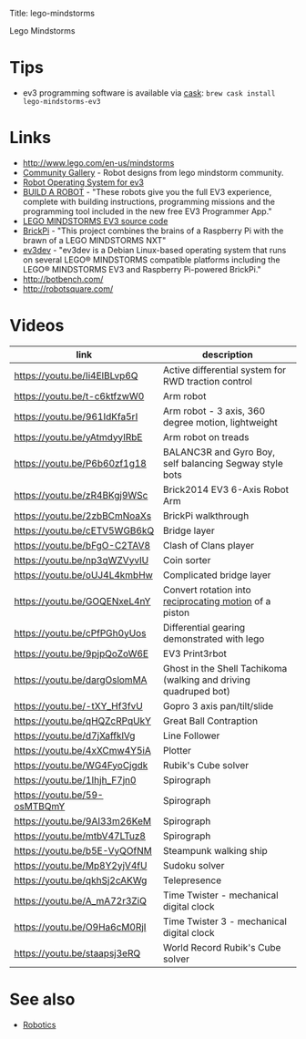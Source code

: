 Title: lego-mindstorms

Lego Mindstorms

# Tips

- ev3 programming software is available via [cask](https://github.com/caskroom/homebrew-cask/blob/master/Casks/lego-mindstorms-ev3.rb): `brew cask install lego-mindstorms-ev3`

# Links

- <http://www.lego.com/en-us/mindstorms>
- [Community Gallery](http://www.us.lego.com/en-us/mindstorms/gallery) - Robot designs from lego mindstorm community.
- [Robot Operating System for ev3](http://wiki.ros.org/Robots/EV3)
- [BUILD A ROBOT](http://www.lego.com/en-us/mindstorms/build-a-robot) - "These robots give you the full EV3 experience, complete with building instructions, programming missions and the programming tool included in the new free EV3 Programmer App."
- [LEGO MINDSTORMS EV3 source code](https://github.com/mindboards/ev3sources)
- [BrickPi](https://github.com/DexterInd/BrickPi) - "This project combines the brains of a Raspberry Pi with the brawn of a LEGO MINDSTORMS NXT"
- [ev3dev](http://www.ev3dev.org/) - "ev3dev is a Debian Linux-based operating system that runs on several LEGO® MINDSTORMS compatible platforms including the LEGO® MINDSTORMS EV3 and Raspberry Pi-powered BrickPi."
- <http://botbench.com/>
- <http://robotsquare.com/>

# Videos

link                           | description
------------------------------ | ------------------------------------------------------------------------------------------------------------
<https://youtu.be/Ii4ElBLvp6Q> | Active differential system for RWD traction control
<https://youtu.be/t-c6ktfzwW0> | Arm robot
<https://youtu.be/961IdKfa5rI> | Arm robot - 3 axis, 360 degree motion, lightweight
<https://youtu.be/yAtmdyyIRbE> | Arm robot on treads
<https://youtu.be/P6b60zf1g18> | BALANC3R and Gyro Boy, self balancing Segway style bots
<https://youtu.be/zR4BKgj9WSc> | Brick2014 EV3 6-Axis Robot Arm
<https://youtu.be/2zbBCmNoaXs> | BrickPi walkthrough
<https://youtu.be/cETV5WGB6kQ> | Bridge layer
<https://youtu.be/bFgO-C2TAV8> | Clash of Clans player
<https://youtu.be/np3qWZVyvIU> | Coin sorter
<https://youtu.be/oUJ4L4kmbHw> | Complicated bridge layer
<https://youtu.be/GOQENxeL4nY> | Convert rotation into [reciprocating motion](https://en.wikipedia.org/wiki/Reciprocating_motion) of a piston
<https://youtu.be/cPfPGh0yUos> | Differential gearing demonstrated with lego
<https://youtu.be/9pjpQoZoW6E> | EV3 Print3rbot
<https://youtu.be/dargOslomMA> | Ghost in the Shell Tachikoma (walking and driving quadruped bot)
<https://youtu.be/-tXY_Hf3fvU> | Gopro 3 axis pan/tilt/slide
<https://youtu.be/qHQZcRPqUkY> | Great Ball Contraption
<https://youtu.be/d7jXaffklVg> | Line Follower
<https://youtu.be/4xXCmw4Y5iA> | Plotter
<https://youtu.be/WG4FyoCjgdk> | Rubik's Cube solver
<https://youtu.be/1Ihjh_F7jn0> | Spirograph
<https://youtu.be/59-osMTBQmY> | Spirograph
<https://youtu.be/9AI33m26KeM> | Spirograph
<https://youtu.be/mtbV47LTuz8> | Spirograph
<https://youtu.be/b5E-VyQOfNM> | Steampunk walking ship
<https://youtu.be/Mp8Y2yjV4fU> | Sudoku solver
<https://youtu.be/qkhSj2cAKWg> | Telepresence
<https://youtu.be/A_mA72r3ZiQ> | Time Twister - mechanical digital clock
<https://youtu.be/O9Ha6cM0RjI> | Time Twister 3 - mechanical digital clock
<https://youtu.be/staapsj3eRQ> | World Record Rubik's Cube solver

# See also

- [Robotics](robotics)
